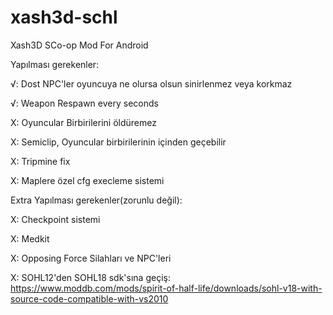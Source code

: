 # xash3d-schl
Xash3D SCo-op Mod For Android

Yapılması gerekenler:

√: Dost NPC'ler oyuncuya ne olursa olsun sinirlenmez veya korkmaz

√: Weapon Respawn every seconds

X: Oyuncular Birbirilerini öldüremez

X: Semiclip, Oyuncular birbirilerinin içinden geçebilir

X: Tripmine fix

X: Maplere özel cfg execleme sistemi

Extra Yapılması gerekenler(zorunlu değil):

X: Checkpoint sistemi

X: Medkit

X: Opposing Force Silahları ve NPC'leri

X: SOHL12'den SOHL18 sdk'sına geçiş:
https://www.moddb.com/mods/spirit-of-half-life/downloads/sohl-v18-with-source-code-compatible-with-vs2010
